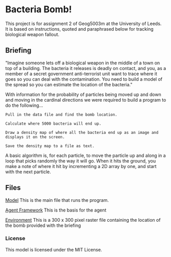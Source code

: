 # Bacteria Bomb!

This project is for assignment 2 of Geog5003m at the University of Leeds.  
It is based on instructions, quoted and paraphrased below for tracking biological weapon fallout.

## Briefing
"Imagine someone lets off a biological weapon in the middle of a town on top of a building. The bacteria it releases is deadly on contact, and you, as a member of a secret government anti-terrorist unit want to trace where it goes so you can deal with the contamination. You need to build a model of the spread so you can estimate the location of the bacteria."

With information for the probability of particles being moved up and down and moving in the cardinal directions we were required to build a program to do the following...

    Pull in the data file and find the bomb location.

    Calculate where 5000 bacteria will end up.

    Draw a density map of where all the bacteria end up as an image and displays it on the screen.

    Save the density map to a file as text.

A basic algorithm is, for each particle, to move the particle up and along in a loop that picks randomly the way it will go. When it hits the ground, you make a note of where it hit by incrementing a 2D array by one, and start with the next particle. 

## Files

[Model](https://github.com/gy20kejt/bacteriabomb/blob/main/src/unpackaged/abm_wind/model.py) This is the main file that runs the program.

[Agent Framework](https://github.com/gy20kejt/bacteriabomb/blob/main/src/unpackaged/abm_wind/agentframework.py) This is the basis for the agent 

[Environment](https://github.com/gy20kejt/bacteriabomb/blob/main/src/unpackaged/abm_wind/wind.raster) This is a 300 x 300 pixel raster file containing the location of the bomb provided with the briefing 

### License

This model is licensed under the MIT License.
